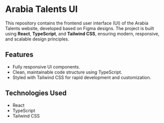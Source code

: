 # Arabia Talents UI

This repository contains the frontend user interface (UI) of the Arabia Talents website, developed based on Figma designs. The project is built using **React**, **TypeScript**, and **Tailwind CSS**, ensuring modern, responsive, and scalable design principles.

## Features

- Fully responsive UI components.
- Clean, maintainable code structure using TypeScript.
- Styled with Tailwind CSS for rapid development and customization.

## Technologies Used
 
- React
- TypeScript 
- Tailwind CSS
 
